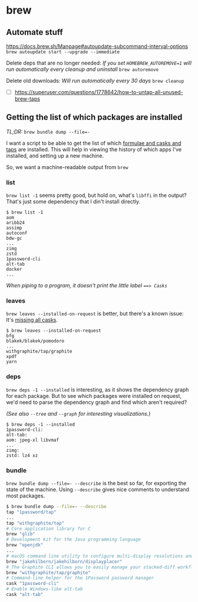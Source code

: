 # brew

## Automate stuff

https://docs.brew.sh/Manpage#autoupdate-subcommand-interval-options
`brew autoupdate start --upgrade --immediate`

Delete deps that are no longer needed:
*If you set `HOMEBREW_AUTOREMOVE=1` will run automatically every cleanup and uninstall*
`brew autoremove`

Delete old downloads:
*Will run automatically every 30 days*
`brew cleanup`

- [ ] https://superuser.com/questions/1778642/how-to-untap-all-unused-brew-taps

## Getting the list of which packages are installed

*TL;DR:* `brew bundle dump --file=-`

I want a script to be able to get the list of which [formulae and casks and taps](https://stackoverflow.com/a/46423275/771768) are installed. This will help in viewing the history of which apps I've installed, and setting up a new machine.

So, we want a machine-readable output from `brew`

### list

`brew list -1` seems pretty good, but hold on, what's `libffi` in the output? That's just some dependency that I din't install directly.

```
$ brew list -1
aom
aribb24
assimp
autoconf
bdw-gc
...
zimg
zstd
1password-cli
alt-tab
docker
...
```

*When piping to a program, it doesn't print the little label `==> Casks`*


### leaves

`brew leaves --installed-on-request` is better, but there's a known issue: It's [missing all casks](https://github.com/orgs/Homebrew/discussions/722).

```
$ brew leaves --installed-on-request
bfg
blakek/blakek/pomodoro
...
withgraphite/tap/graphite
xpdf
yarn
```


### deps

`brew deps -1 --installed` is interesting, as it shows the dependency graph for each package. But to see which packages were installed on request, we'd need to parse the dependency graph and find which aren't required? 


*(See also `--tree` and `--graph` for interesting visualizations.)*

```
$ brew deps -1 --installed
1password-cli: 
alt-tab: 
aom: jpeg-xl libvmaf
...
zimg: 
zstd: lz4 xz
```


### bundle

`brew bundle dump --file=- --describe` is the best so far, for exporting the state of the machine. Using `--describe` gives nice comments to understand most packages.

```bash
$ brew bundle dump --file=- --describe
tap "1password/tap"
...
tap "withgraphite/tap"
# Core application library for C
brew "glib"
# Development kit for the Java programming language
brew "openjdk"
...
# macOS command line utility to configure multi-display resolutions and arrangements. Essentially XRandR for macOS.
brew "jakehilborn/jakehilborn/displayplacer"
# The Graphite CLI allows you to easily manage your stacked-diff workflow.
brew "withgraphite/tap/graphite"
# Command-line helper for the 1Password password manager
cask "1password-cli"
# Enable Windows-like alt-tab
cask "alt-tab"
```
